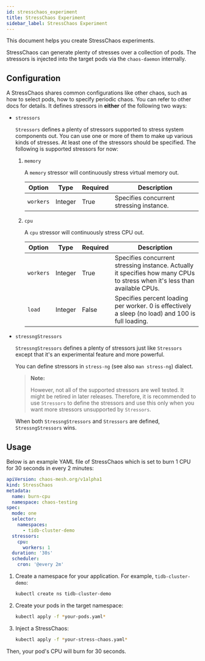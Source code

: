 ```yaml
---
id: stresschaos_experiment
title: StressChaos Experiment
sidebar_label: StressChaos Experiment
---
```


This document helps you create StressChaos experiments.

StressChaos can generate plenty of stresses over a collection of pods. The stressors is injected into the target pods via the `chaos-daemon` internally.

## Configuration

A StressChaos shares common configurations like other chaos, such as how to select pods, how to specify periodic chaos. You can refer to other docs for details. It defines stressors in **either** of the following two ways:

- `stressors`

  `Stressors` defines a plenty of stressors supported to stress system components out. You can use one or more of them to make up various kinds of stresses. At least one of the stressors should be specified. The following is supported stressors for now:

  1. `memory`

     A `memory` stressor will continuously stress virtual memory out.

     | Option    | Type    | Required | Description                              |
     | --------- | ------- | -------- | ---------------------------------------- |
     | `workers` | Integer | True     | Specifies concurrent stressing instance. |

  2. `cpu`

     A `cpu` stressor will continuously stress CPU out.

     | Option    | Type    | Required | Description                                                                                                                |
     | --------- | ------- | -------- | -------------------------------------------------------------------------------------------------------------------------- |
     | `workers` | Integer | True     | Specifies concurrent stressing instance. Actually it specifies how many CPUs to stress when it's less than available CPUs. |
     | `load`    | Integer | False    | Specifies percent loading per worker. 0 is effectively a sleep (no load) and 100 is full loading.                          |

- `stressngStressors`

  `StressngStressors` defines a plenty of stressors just like `Stressors` except that it's an experimental feature and more powerful.

  You can define stressors in `stress-ng` (see also `man stress-ng`) dialect.

  > **Note:**
  >
  > However, not all of the supported stressors are well tested. It might be retired in later releases. Therefore, it is recommended to use `Stressors` to define the stressors and use this only when you want more stressors unsupported by `Stressors`.

  When both `StressngStressors` and `Stressors` are defined, `StressngStressors` wins.

## Usage

Below is an example YAML file of StressChaos which is set to burn 1 CPU for 30 seconds in every 2 minutes:

```yaml
apiVersion: chaos-mesh.org/v1alpha1
kind: StressChaos
metadata:
  name: burn-cpu
  namespace: chaos-testing
spec:
  mode: one
  selector:
    namespaces:
      - tidb-cluster-demo
  stressors:
    cpu:
      workers: 1
  duration: '30s'
  scheduler:
    cron: '@every 2m'
```

1. Create a namespace for your application. For example, `tidb-cluster-demo`:

   ```bash
   kubectl create ns tidb-cluster-demo
   ```

2. Create your pods in the target namespace:

   ```bash
   kubectl apply -f *your-pods.yaml*
   ```

3. Inject a StressChaos:

   ```bash
   kubectl apply -f *your-stress-chaos.yaml*
   ```

Then, your pod's CPU will burn for 30 seconds.
